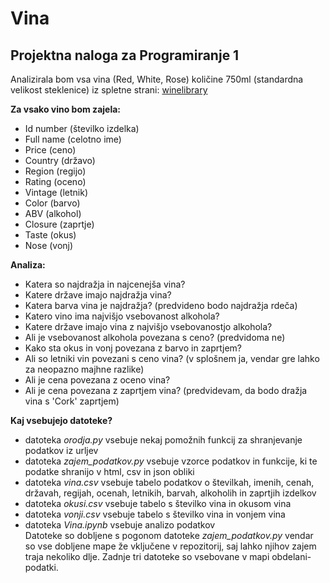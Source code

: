 ﻿# Vina
## Projektna naloga za Programiranje 1 
Analizirala bom vsa vina (Red, White, Rose) količine 750ml (standardna velikost steklenice) iz spletne strani:
[winelibrary](https://winelibrary.com/search?color[]=Red&color[]=White&color[]=Rose&page=1&size[]=750ML)

**Za vsako vino bom zajela:**
* Id number (številko izdelka)
* Full name (celotno ime)
* Price (ceno)
* Country (državo)
* Region (regijo)
* Rating (oceno)
* Vintage (letnik)
* Color (barvo)
* ABV (alkohol)
* Closure (zaprtje)
* Taste (okus)
* Nose (vonj)

**Analiza:**
* Katera so najdražja in najcenejša vina?
* Katere države imajo najdražja vina?
* Katera barva vina je najdražja? (predvideno bodo najdražja rdeča)
* Katero vino ima najvišjo vsebovanost alkohola?
* Katere države imajo vina z najvišjo vsebovanostjo alkohola?
* Ali je vsebovanost alkohola povezana s ceno? (predvidoma ne)
* Kako sta okus in vonj povezana z barvo in zaprtjem?
* Ali so letniki vin povezani s ceno vina? (v splošnem ja, vendar gre lahko za neopazno majhne razlike)
* Ali je cena povezana z oceno vina? 
* Ali je cena povezana z zaprtjem vina? (predvidevam, da bodo dražja vina s 'Cork' zaprtjem)

**Kaj vsebujejo datoteke?**
* datoteka *orodja.py* vsebuje nekaj pomožnih funkcij za shranjevanje podatkov iz urljev
* datoteka *zajem_podatkov.py* vsebuje vzorce podatkov in funkcije, ki te podatke shranijo v html, csv in json obliki
* datoteka *vina.csv* vsebuje tabelo podatkov o številkah, imenih, cenah, državah, regijah, ocenah, letnikih, barvah, alkoholih in zaprtjih izdelkov
* datoteka *okusi.csv* vsebuje tabelo s številko vina in okusom vina
* datoteka *vonji.csv* vsebuje tabelo s številko vina in vonjem vina
* datoteka *Vina.ipynb* vsebuje analizo podatkov\
Datoteke so dobljene s pogonom datoteke *zajem_podatkov.py* vendar so vse dobljene mape že vključene v repozitorij, saj lahko njihov zajem traja nekoliko dlje.
Zadnje tri datoteke so vsebovane v mapi obdelani-podatki.

